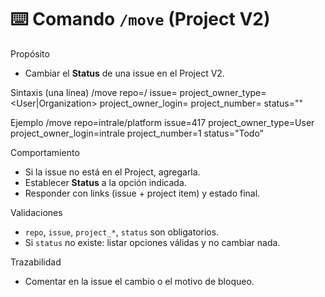 # ⌨️ Comando `/move` (Project V2)

Propósito
- Cambiar el **Status** de una issue en el Project V2.

Sintaxis (una línea)
/move repo=<owner>/<repo> issue=<n> project_owner_type=<User|Organization> project_owner_login=<login> project_number=<n> status="<NombreExacto>"

Ejemplo
/move repo=intrale/platform issue=417 project_owner_type=User project_owner_login=intrale project_number=1 status="Todo"

Comportamiento
- Si la issue no está en el Project, agregarla.
- Establecer **Status** a la opción indicada.
- Responder con links (issue + project item) y estado final.

Validaciones
- `repo`, `issue`, `project_*`, `status` son obligatorios.
- Si `status` no existe: listar opciones válidas y no cambiar nada.

Trazabilidad
- Comentar en la issue el cambio o el motivo de bloqueo.
